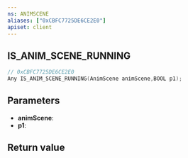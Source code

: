 ```yaml
---
ns: ANIMSCENE
aliases: ["0xCBFC7725DE6CE2E0"]
apiset: client
---
```

## IS_ANIM_SCENE_RUNNING

```c
// 0xCBFC7725DE6CE2E0
Any IS_ANIM_SCENE_RUNNING(AnimScene animScene,BOOL p1);
```


## Parameters
* **animScene**:
* **p1**:

## Return value